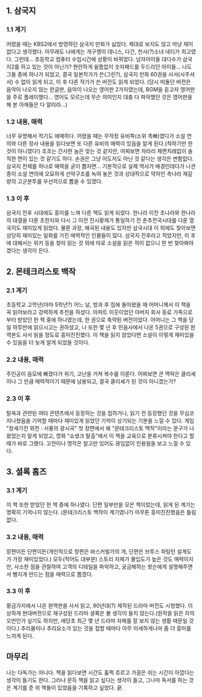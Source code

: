 ## 1. 삼국지

### 1.1 계기

어렸을 때는 KBS2에서 방영하던 삼국지 만화가 싫었다. 제대로 보지도 않고 마냥 재미없다고 생각했다.
아무래도 나에게는 개구쟁이 데니스, 다간, 천사(?)소녀 네티가 최고였다.
그런데... 초등학교 컴퓨터 수업시간에 상황이 바뀌었다. 남자아이들 대다수가 삼국지2를 하고 있는 것이 아닌가?
현란하게 쉴틈없이 숫자패드를 두드리던 아이들... 나도 그들 중에 하나가 되었고, 결국 일본작가가 쓴(그린?),
삼국지 만화 60권을 사서(사주셔서) 수 없이 읽게 되고, 이 후 다른 작가가 쓴 버전도 읽게 되었다.
(당시 떠돌던 버전은 음악이 나오지 않는 한글판, 음악이 나오는 영어판 2가지였는데, BGM을 듣고자 영어판을
주로 플레이했다... 영어도 모르는데 무슨 의미인지 대충 다 파악했던 것은 영어판을 해 본 아재들은 다 알리라...)

### 1.2 내용, 매력

너무 유명해서 적기도 애매하다. 어렸을 때는 무작정 유비쪽(소위 촉빠)였다가 소설 연의와 다른 정사 내용을
읽다보면 또 다른 유비의 매력이 있음을 알게 된다.(착하기만 한 것이 아니였다!)
조조는 간사한 놈은 맞는 것 같지만, 어찌보면 차라리 체면치레없이 솔직한 면이 있는 것 같기도 하다.
손권은 그냥 이도저도 아닌 것 같다는 생각은 변함없다.
삼국지 전체를 하나로 매력을 굳이 뽑자면... 기본적으로 실제 역사가 배경인데다가 나관중이 소설 연의에
오묘하게 선악구조를 녹여 놓은 것과 상대적으로 약자인 촉나라 제갈량의 고군분투를 우선적으로 뽑을 수 있겠다.

### 1.3 이 후

삼국지 전후 시대에도 흥미를 느껴 다른 책도 읽게 되었다. 한나라 이전 초나라와 한나라의 대결을 다룬 초한지와
다시 그 이전 진시황제가 통일하기 전 춘추전국시대를 다룬 열국지도 재미있게 읽었다.
물론 과장, 왜곡된 내용도 있지만 삼국시대 이 외에도 찾아보면 상당히 재미있는 일화를 가진 매력적인 인물들이 많다.
삼국지 전후라고 적었지만, 이 후에 대해서는 위키 등을 찾아 읽는 것 외에 따로 소설을 읽은 적이 없으니
한 번 찾아봐야겠다는 생각이 든다.

## 2. 몬테크리스토 백작

### 2.1 계기

초등학교 고학년(아마 5학년?) 어느 날, 방과 후 집에 돌아왔을 때 어머니께서 이 책을 꼭 읽어보라고
강력하게 추천을 하셨다.
아파트 이웃이었던 아버지 회사 동료 가족으로부터 받았던 헌 책 중에 하나였는데, 한 권으로 축약된 버전이었다.
어머니는 그 책을 당일 하루만에 읽으시고는 권하셨고,
나 또한 몇 년 후 민음사에서 나온 5권으로 구성된 완역본도 사서 읽을 정도로 흥미진진했다.
이 책을 읽지 않았다면 소설이 이렇게 재미있을 수 있음을 더 늦게 알게 되었을 것이다.

### 2.2 내용, 매력

주인공이 음모에 빠졌다가 위기, 고난을 거쳐 복수를 이룬다. 
어찌보면 큰 맥락은 클리셰이나 그 만큼 매력적이기 때문에 남용되고, 결국 클리셰가 된 것이 아니겠는가?

### 2.3 이 후

탈옥과 관련된 여타 콘텐츠에서 등장하는 것을 접하거나, 읽기 전 등장했던 것을 무심코 지나쳤음을 기억할 때마다
재미있게 읽었던 기억이 상기되는 기분을 느낄 수 있다.
게임 "창세기전 외전 : 서풍의 광시곡" 첫 장면에서 왜 "몬테크리스토 백작"이라는 문구가 나왔었는지 알게 되었고,
영화 "쇼생크 탈출"에서 이 책을 교육으로 분류시켜야 한다고 할 때가 바로 그랬다.
고전이나 명작은 알고만 있어도 끊임없이 인용됨을 보고 느낄 수 있다.

## 3. 셜록 홈즈

### 3.1 계기

이 책 또한 받았던 헌 책 중에 하나였다. 단편 일부만을 모은 책이었는데, 읽게 된 계기는 명확히 기억나지 않는다.
(몬테크리스토 백작이 계기였나?) 아무튼 흥미진진했음은 틀림없다.

### 3.2 내용, 매력

장편이든 단편이든(개인적으로 장편은 바스커빌가의 개, 단편은 브루스 파팅턴 설계도가 가장 재미있었다.)
모두(적어도 대부분) 스토리 자체가 몰입도가 높은 것도 매력이지만, 사소한 점을 관찰하여 고객의 디테일을 파악하고,
궁금해하는 왓슨에게 설명해주면서 뻥지게 만드는 점을 매력으로 뽑겠다. 

### 3.3 이 후

황금가지에서 나온 완역판을 사서 읽고, 90년대(?) 제작된 드라마 버전도 시청했다.
이상하게 현대버전으로 재구성된 드라마 셜록은 볼 생각이 들지 않는다.(원작을 읽은 자의 오만인가 싶기도 하지만,
애당초 최근 몇 년 드라마 자체를 잘 보지 않는 생활 때문일 것이다.)
추리물이나 추리요소가 있는 것을 접할 때마다 아무 미세하게나마 좀 더 흥미를 느끼게 된다.

## 마무리

나는 다독가는 아니다. 책을 읽다보면 시간도 훌쩍 흐르고 가끔은 쉬는 시간이 아깝다는 생각이 들기도 한다.
그러나 문득 책을 읽고 싶다는 생각이 들고, 그나마 독서를 하는 것은 계기를 준 위 책들이 있었음을 기록하고 싶었다. 끝.
